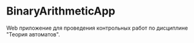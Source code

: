 # BinaryArithmeticApp
Web приложение для проведения контрольных работ по дисциплине "Теория автоматов".
